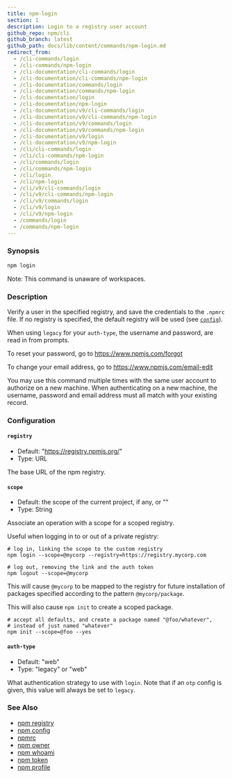 ```yaml
---
title: npm-login
section: 1
description: Login to a registry user account
github_repo: npm/cli
github_branch: latest
github_path: docs/lib/content/commands/npm-login.md
redirect_from:
  - /cli-commands/login
  - /cli-commands/npm-login
  - /cli-documentation/cli-commands/login
  - /cli-documentation/cli-commands/npm-login
  - /cli-documentation/commands/login
  - /cli-documentation/commands/npm-login
  - /cli-documentation/login
  - /cli-documentation/npm-login
  - /cli-documentation/v9/cli-commands/login
  - /cli-documentation/v9/cli-commands/npm-login
  - /cli-documentation/v9/commands/login
  - /cli-documentation/v9/commands/npm-login
  - /cli-documentation/v9/login
  - /cli-documentation/v9/npm-login
  - /cli/cli-commands/login
  - /cli/cli-commands/npm-login
  - /cli/commands/login
  - /cli/commands/npm-login
  - /cli/login
  - /cli/npm-login
  - /cli/v9/cli-commands/login
  - /cli/v9/cli-commands/npm-login
  - /cli/v9/commands/login
  - /cli/v9/login
  - /cli/v9/npm-login
  - /commands/login
  - /commands/npm-login
---
```


### Synopsis

```bash
npm login
```

Note: This command is unaware of workspaces.

### Description

Verify a user in the specified registry, and save the credentials to the
`.npmrc` file. If no registry is specified, the default registry will be
used (see [`config`](/cli/v9/using-npm/config)).

When using `legacy` for your `auth-type`, the username and password, are
read in from prompts.

To reset your password, go to <https://www.npmjs.com/forgot>

To change your email address, go to <https://www.npmjs.com/email-edit>

You may use this command multiple times with the same user account to
authorize on a new machine.  When authenticating on a new machine,
the username, password and email address must all match with
your existing record.

### Configuration

#### `registry`

* Default: "https://registry.npmjs.org/"
* Type: URL

The base URL of the npm registry.



#### `scope`

* Default: the scope of the current project, if any, or ""
* Type: String

Associate an operation with a scope for a scoped registry.

Useful when logging in to or out of a private registry:

```
# log in, linking the scope to the custom registry
npm login --scope=@mycorp --registry=https://registry.mycorp.com

# log out, removing the link and the auth token
npm logout --scope=@mycorp
```

This will cause `@mycorp` to be mapped to the registry for future
installation of packages specified according to the pattern
`@mycorp/package`.

This will also cause `npm init` to create a scoped package.

```
# accept all defaults, and create a package named "@foo/whatever",
# instead of just named "whatever"
npm init --scope=@foo --yes
```



#### `auth-type`

* Default: "web"
* Type: "legacy" or "web"

What authentication strategy to use with `login`. Note that if an `otp`
config is given, this value will always be set to `legacy`.



### See Also

* [npm registry](/cli/v9/using-npm/registry)
* [npm config](/cli/v9/commands/npm-config)
* [npmrc](/cli/v9/configuring-npm/npmrc)
* [npm owner](/cli/v9/commands/npm-owner)
* [npm whoami](/cli/v9/commands/npm-whoami)
* [npm token](/cli/v9/commands/npm-token)
* [npm profile](/cli/v9/commands/npm-profile)
